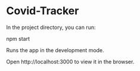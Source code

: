 # Covid-Tracker

In the project directory, you can run:

npm start

Runs the app in the development mode.


Open http://localhost:3000 to view it in the browser.

